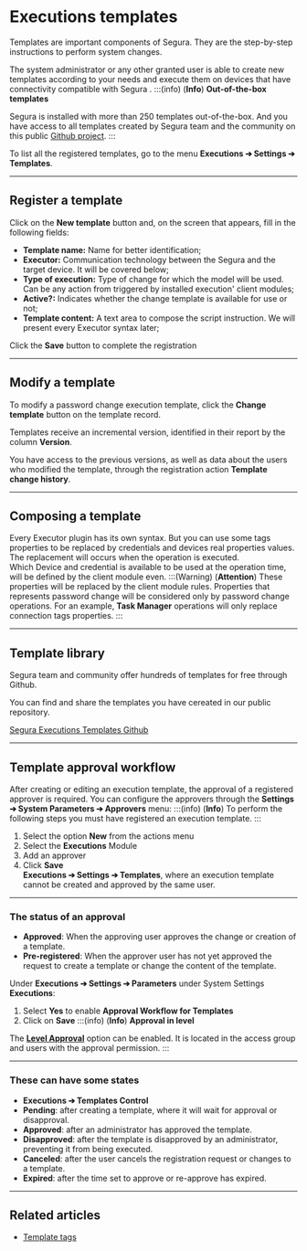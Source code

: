 # Executions templates

Templates are important components of Segura. They are the step-by-step instructions to perform system changes.

The system administrator or any other granted user is able to create new templates according to your needs and execute them on devices that have connectivity compatible with Segura .
:::(info) (**Info**)
**Out-of-the-box templates**

Segura is installed with more than 250 templates out-of-the-box. And you have access to all templates created by Segura team and the community on this public [Github project](https://github.com/Segura/execution-templates).
:::

To list all the registered templates, go to the menu **Executions ➔ Settings ➔ Templates**.

---

## **Register a template**

Click on the **New template** button and, on the screen that appears, fill in the following fields:

* **Template name:** Name for better identification;  
* **Executor:** Communication technology between the Segura and the target device. It will be covered below;  
* **Type of execution:** Type of change for which the model will be used. Can be any action from triggered by installed execution' client modules;  
* **Active?:** Indicates whether the change template is available for use or not;  
* **Template content:** A text area to compose the script instruction. We will present every Executor syntax later;

Click the **Save** button to complete the registration

---

## **Modify a template**

To modify a password change execution template, click the **Change template** button on the template record.

Templates receive an incremental version, identified in their report by the column **Version**.

You have access to the previous versions, as well as data about the users who modified the template, through the registration action **Template change history**.

---

## **Composing a template**

Every Executor plugin has its own syntax. But you can use some tags properties to be replaced by credentials and devices real properties values. The replacement will occurs when the operation is executed.  
Which Device and credential is available to be used at the operation time, will be defined by the client module even.
:::(Warning) (**Attention**)
These properties will be replaced by the client module rules. Properties that represents password change will be considered only by password change operations. For an example, **Task Manager** operations will only replace connection tags properties. 
:::

---

## **Template library**

Segura team and community offer hundreds of templates for free through Github.

You can find and share the templates you have cereated in our public repository.

[Segura Executions Templates Github](https://github.com/Segura/execution-templates)

---

## **Template approval workflow**

After creating or editing an execution template, the approval of a registered approver is required. You can configure the approvers through the **Settings ➔ System Parameters ➔ Approvers** menu:
:::(info) (**Info**)
To perform the following steps you must have registered an execution template.
:::

1. Select the option **New** from the actions menu  
2. Select the **Executions** Module  
3. Add an approver  
4. Click **Save**  
   **Executions ➔ Settings ➔ Templates**, where an execution template cannot be created and approved by the same user.

---

### **The status of an approval**

* **Approved**: When the approving user approves the change or creation of a template.  
* **Pre-registered**: When the approver user has not yet approved the request to create a template or change the content of the template.

Under **Executions ➔ Settings ➔ Parameters** under System Settings **Executions**:

1. Select **Yes** to enable **Approval Workflow for Templates**  
2. Click on **Save**
:::(info) (**Info**)
**Approval in level**

The [**Level Approval**](https://portal.document360.io/v3-33/docs/pam-group-users-and-approvers) option can be enabled. It is located in the access group and users with the approval permission.
:::

---

### **These can have some states**

* **Executions ➔ Templates Control**  
* **Pending**: after creating a template, where it will wait for approval or disapproval.  
* **Approved**: after an administrator has approved the template.  
* **Disapproved**: after the template is disapproved by an administrator, preventing it from being executed.  
* **Canceled**: after the user cancels the registration request or changes to a template.  
* **Expired**: after the time set to approve or re-approve has expired.

---

## **Related articles**

* [Template tags](https://docs.Segura.io/v3-33/docs/execution-template-tags)

